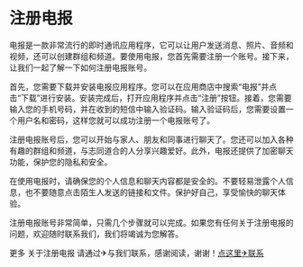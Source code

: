 # 注册电报

电报是一款非常流行的即时通讯应用程序，它可以让用户发送消息、照片、音频和视频，还可以创建群组和频道。要使用电报，您首先需要注册一个账号。接下来，让我们一起了解一下如何注册电报账号。

首先，您需要下载并安装电报应用程序。您可以在应用商店中搜索“电报”并点击“下载”进行安装。安装完成后，打开应用程序并点击“注册”按钮。接着，您需要输入您的手机号码，并在收到的短信中输入验证码。输入验证码后，您需要设置一个用户名和密码，这样您就可以成功注册一个电报账号了。

注册电报账号后，您可以开始与家人、朋友和同事进行聊天了。您还可以加入各种有趣的群组和频道，与志同道合的人分享兴趣爱好。此外，电报还提供了加密聊天功能，保护您的隐私和安全。

在使用电报时，请确保您的个人信息和聊天内容都是安全的。不要轻易泄露个人信息，也不要随意点击陌生人发送的链接和文件。保护好自己，享受愉快的聊天体验。

注册电报账号非常简单，只需几个步骤就可以完成。如果您有任何关于注册电报的问题，欢迎随时联系我们，我们将竭诚为您解答。

更多 关于注册电报 请通过✈与我们联系，感谢阅读，谢谢！[点这里✈联系](https://lm.k02.cc)